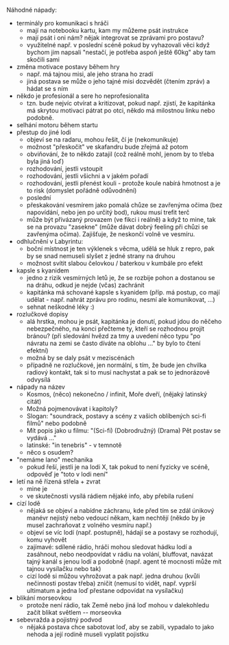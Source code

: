 
Náhodné nápady:

- terminály pro komunikaci s hráči
    - mají na notebooku kartu, kam my můžeme psát instrukce
    - mají psát i oni nám? nějak integrovat se zprávami pro postavu?
    - využitelné např. v poslední scéně pokud by vyhazovali věci když bychom jim napsali "nestačí, je potřeba aspoň ještě 60kg" aby tam skočili sami
- změna motivace postavy během hry
    - např. má tajnou misi, ale jeho strana ho zradí
    - jiná postava se může o jeho tajné misi dozvědět (čtením zpráv) a hádat se s ním
- někdo je profesionál a sere ho neprofesionalita
    - tzn. bude nejvíc otvírat a kritizovat, pokud např. zjistí, že kapitánka má skrytou motivaci pátrat po otci, někdo má milostnou linku nebo podobně.
- selhání motoru během startu
- přestup do jiné lodi
    - objeví se na radaru, mohou řešit, čí je (nekomunikuje)
    - možnost "přeskočit" ve skafandru bude zřejmá až potom
    - obviňování, že to někdo zatajil (což reálně mohl, jenom by to třeba byla jiná loď)
    - rozhodování, jestli vstoupit
    - rozhodování, jestli všichni a v jakém pořadí
    - rozhodování, jestli přenést kouli - protože koule nabírá hmotnost a je to risk (domyslet pořádně odůvodnění)
    - poslední
    - přeskakování vesmírem jako pomalá chůze se zavřenýma očima (bez napovídání, nebo jen po určitý bod), rukou musí trefit terč
    - může být přivázaný provazem (ve fikci i reálně) a když to mine, tak se na provazu "zasekne" (může dávat dobrý feeling při chůzi se zavřenýma očima). Zajišťuje, že neskončí volně ve vesmíru.
- odhlučnění v Labyrintu:
    - boční místnost je ten výklenek s věcma, udělá se hluk z repro, pak by se snad nemuseli slyšet z jedné strany na druhou
    - možnost svítit slabou čelovkou / baterkou v kumbále pro efekt
- kapsle s kyanidem
    - jedno z rizik vesmírných letů je, že se rozbije pohon a dostanou se na dráhu, odkud je nejde (včas) zachránit
    - kapitánka má schované kapsle s kyanidem (příp. má postup, co mají udělat - např. nahrát zprávu pro rodinu, nesmí ale komunikovat, ...)
    - sehnat neškodné léky :)
- rozlučkové dopisy
    - alá hrstka, mohou je psát, kapitánka je donutí, pokud jdou do něčeho nebezpečného, na konci přečteme ty, kteří se rozhodnou projít bránou? (při sledování hvězd za tmy a uvedení něco typu "po návratu na zemi se často díváte na oblohu ..."  by bylo to čtení efektní)
    - možná by se daly psát v meziscénách
    - případně ne rozlučkové, jen normální, s tím, že bude jen chvilka radiový kontakt, tak si to musí nachystat a pak se to jednorázově odvysílá
- nápady na název
    - Kosmos, (něco) nekonečno / infinit, Moře dveří, (nějaký latinský citát)
    - Možná pojmenovávat i kapitoly?
    - Slogan: "soundrack, postavy a scény z vašich oblíbených sci-fi filmů" nebo podobně
    - Mít popis jako u filmu: "(Sci-fi) (Dobrodružný) (Drama) Pět postav se vydává ..."
    - latinské: "in tenebris" - v temnotě
    - něco s osudem?
- "nemáme lano" mechanika
    - pokud řeší, jestli je na lodi X, tak pokud to není fyzicky ve scéně, odpověď je "toto v lodi není"
- letí na ně řízená střela + zvrat
    - mine je
    - ve skutečnosti vysílá rádiem nějaké info, aby přebila rušení
- cizí lodě
    - nějaká se objeví a nabídne záchranu, kde před tím se zdál únikový manévr nejistý nebo vedoucí někam, kam nechtějí (někdo by je musel zachraňovat z volného vesmíru např.)
    - objeví se víc lodí (např. postupně), hádají se a postavy se rozhodují, komu vyhovět
    - zajímavé: sdílené rádio, hráči mohou sledovat hádku lodí a zasáhnout, nebo neodpovídat v rádiu na volání, bluffovat, navázat tajný kanál s jenou lodí a podobně (např. agent té mocnosti může mít tajnou vysílačku nebo tak)
    - cizí lodě si můžou vyhrožovat a pak např. jedna druhou (kvůli nečinnosti postav třeba) zničit (nemusí to vidět, např. vyprší ultimatum a jedna loď přestane odpovídat na vysílačku)
- blikání morseovkou
    - protože není rádio, tak Země nebo jiná loď mohou v dalekohledu začít blikat světlem -- morseovka
- sebevražda a pojistný podvod
    - nějaká postava chce sabotovat loď, aby se zabili, vypadalo to jako nehoda a její rodině museli vyplatit pojistku
